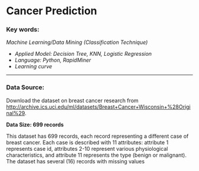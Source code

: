# Cancer Prediction
### **Key words:**

_Machine Learning/Data Mining (Classification Technique)_
+ _Applied Model: Decision Tree, KNN, Logistic Regression_
+ _Language: Python, RapidMiner_
+ _Learning curve_

***
### **Data Source:**

Download the dataset on breast cancer research from http://archive.ics.uci.edu/ml/datasets/Breast+Cancer+Wisconsin+%28Original%29.


**Data Size: 699 records**

This dataset has 699 records, each record representing a different case of breast cancer. Each case is described with 11 attributes: attribute 1 represents case id, attributes 2-10 represent various physiological characteristics, and attribute 11 represents the type (benign or malignant). The dataset has several (16) records with missing values


